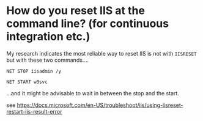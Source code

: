 ﻿# How do you reset IIS at the command line? (for continuous integration etc.)

My research indicates the most reliable way to reset IIS is not with `IISRESET` but with these two commands....

	NET STOP iisadmin /y

	NET START w3svc

...and it might be advisable to wait in between the stop and the start.

see https://docs.microsoft.com/en-US/troubleshoot/iis/using-iisreset-restart-iis-result-error
